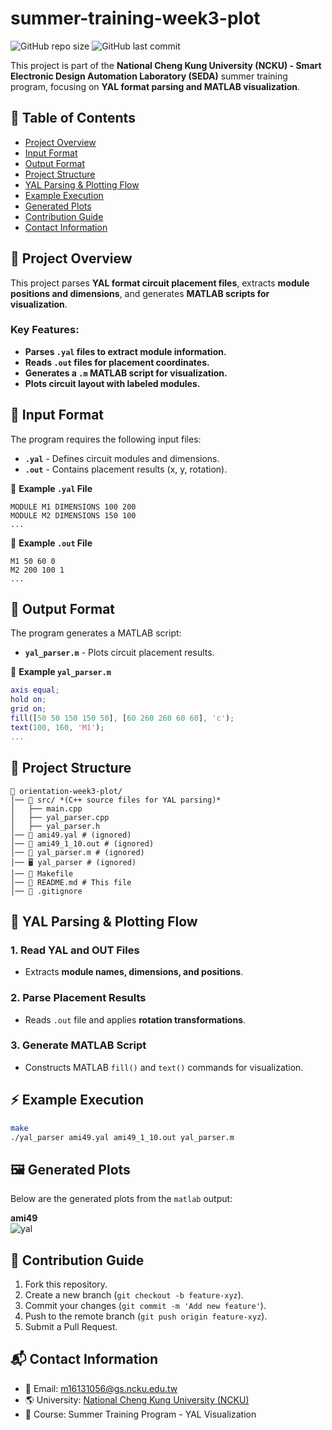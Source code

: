 # summer-training-week3-plot

![GitHub repo size](https://img.shields.io/github/repo-size/ysnanako/orientation-week3-plot)
![GitHub last commit](https://img.shields.io/github/last-commit/ysnanako/orientation-week3-plot)

This project is part of the **National Cheng Kung University (NCKU) - Smart Electronic Design Automation Laboratory (SEDA)** summer training program, focusing on **YAL format parsing and MATLAB visualization**.

## 📖 Table of Contents

- [Project Overview](#project-overview)
- [Input Format](#input-format)
- [Output Format](#output-format)
- [Project Structure](#project-structure)
- [YAL Parsing & Plotting Flow](#yal-parsing--plotting-flow)
- [Example Execution](#example-execution)
- [Generated Plots](#generated-plots)
- [Contribution Guide](#contribution-guide)
- [Contact Information](#contact-information)

## 📝 Project Overview

This project parses **YAL format circuit placement files**, extracts **module positions and dimensions**, and generates **MATLAB scripts for visualization**.

### **Key Features:**
- **Parses `.yal` files to extract module information.**
- **Reads `.out` files for placement coordinates.**
- **Generates a `.m` MATLAB script for visualization.**
- **Plots circuit layout with labeled modules.**

## 📄 Input Format

The program requires the following input files:
- **`.yal`** - Defines circuit modules and dimensions.
- **`.out`** - Contains placement results (x, y, rotation).

📄 **Example `.yal` File**
```
MODULE M1 DIMENSIONS 100 200
MODULE M2 DIMENSIONS 150 100
...
```

📄 **Example `.out` File**
```
M1 50 60 0
M2 200 100 1
...
```

## 📄 Output Format

The program generates a MATLAB script:
- **`yal_parser.m`** - Plots circuit placement results.

📄 **Example `yal_parser.m`**
```matlab
axis equal;
hold on;
grid on;
fill([50 50 150 150 50], [60 260 260 60 60], 'c');
text(100, 160, 'M1');
...
```

## 🧰 Project Structure

```
📂 orientation-week3-plot/
│── 📂 src/ *(C++ source files for YAL parsing)*  
│   ├── main.cpp  
│   ├── yal_parser.cpp  
│   ├── yal_parser.h  
│── 📄 ami49.yal # (ignored)   
│── 📄 ami49_1_10.out # (ignored)  
│── 📄 yal_parser.m # (ignored)
│── 🖥️ yal_parser # (ignored)
│── 🔧 Makefile  
│── 📜 README.md # This file  
│── 📜 .gitignore  
```

## 🔹 **YAL Parsing & Plotting Flow**

### **1. Read YAL and OUT Files**
- Extracts **module names, dimensions, and positions**.

### **2. Parse Placement Results**
- Reads `.out` file and applies **rotation transformations**.

### **3. Generate MATLAB Script**
- Constructs MATLAB `fill()` and `text()` commands for visualization.

## ⚡ **Example Execution**

```bash
make
./yal_parser ami49.yal ami49_1_10.out yal_parser.m
```

## 🖼️ Generated Plots
Below are the generated plots from the `matlab` output: 

**ami49**  
![yal](https://github.com/user-attachments/assets/a3edfbdc-ee0f-41cc-b36a-4583cee6b218)  

## 🤝 Contribution Guide

1. Fork this repository.
2. Create a new branch (`git checkout -b feature-xyz`).
3. Commit your changes (`git commit -m 'Add new feature'`).
4. Push to the remote branch (`git push origin feature-xyz`).
5. Submit a Pull Request.

## 📬 Contact Information

- 📧 Email: [m16131056@gs.ncku.edu.tw](mailto:m16131056@gs.ncku.edu.tw)
- 🌎 University: [National Cheng Kung University (NCKU)](https://www.ncku.edu.tw)
- 📖 Course: Summer Training Program - YAL Visualization
